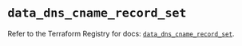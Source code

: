 # `data_dns_cname_record_set`

Refer to the Terraform Registry for docs: [`data_dns_cname_record_set`](https://registry.terraform.io/providers/hashicorp/dns/3.4.1/docs/data-sources/cname_record_set).
